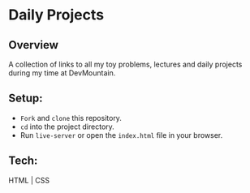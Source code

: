 # Daily Projects

## Overview
A collection of links to all my toy problems, lectures and daily projects during my time at DevMountain.  

## Setup:

* `Fork` and `clone` this repository.
* `cd` into the project directory.
* Run `live-server` or open the `index.html` file in your browser. 

## Tech:
HTML | CSS